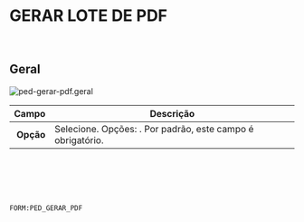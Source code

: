 # GERAR LOTE DE PDF
<br>

## Geral
![ped-gerar-pdf.geral](https://raw.githubusercontent.com/netforcews/docs-siscom/master/geral/imagens/ped-gerar-pdf.geral.png)

Campo | Descrição
--:|---
**Opção** | Selecione. Opções: . Por padrão, este campo é obrigatório.
<br>
<br>
<br>
<br>

```FORM:PED_GERAR_PDF```
